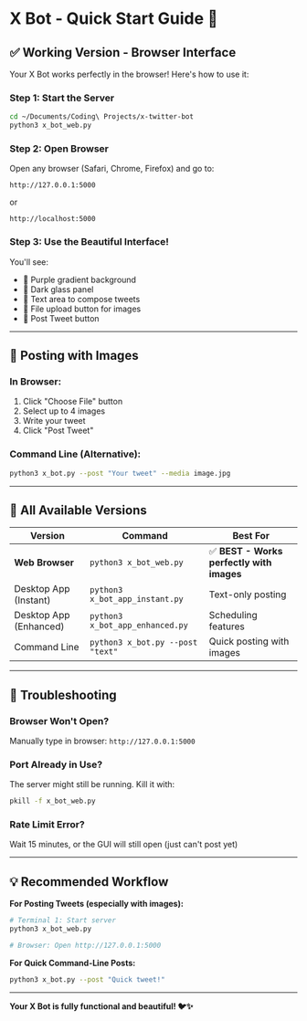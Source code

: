 # X Bot - Quick Start Guide 🚀

## ✅ Working Version - Browser Interface

Your X Bot works perfectly in the browser! Here's how to use it:

### Step 1: Start the Server

```bash
cd ~/Documents/Coding\ Projects/x-twitter-bot
python3 x_bot_web.py
```

### Step 2: Open Browser

Open any browser (Safari, Chrome, Firefox) and go to:
```
http://127.0.0.1:5000
```
or
```
http://localhost:5000
```

### Step 3: Use the Beautiful Interface!

You'll see:
- 🌌 Purple gradient background
- 💎 Dark glass panel
- 📝 Text area to compose tweets
- 📸 File upload button for images
- 🚀 Post Tweet button

---

## 📸 Posting with Images

### In Browser:
1. Click "Choose File" button
2. Select up to 4 images
3. Write your tweet
4. Click "Post Tweet"

### Command Line (Alternative):
```bash
python3 x_bot.py --post "Your tweet" --media image.jpg
```

---

## 🎯 All Available Versions

| Version | Command | Best For |
|---------|---------|----------|
| **Web Browser** | `python3 x_bot_web.py` | ✅ **BEST - Works perfectly with images** |
| Desktop App (Instant) | `python3 x_bot_app_instant.py` | Text-only posting |
| Desktop App (Enhanced) | `python3 x_bot_app_enhanced.py` | Scheduling features |
| Command Line | `python3 x_bot.py --post "text"` | Quick posting with images |

---

## 🔧 Troubleshooting

### Browser Won't Open?
Manually type in browser: `http://127.0.0.1:5000`

### Port Already in Use?
The server might still be running. Kill it with:
```bash
pkill -f x_bot_web.py
```

### Rate Limit Error?
Wait 15 minutes, or the GUI will still open (just can't post yet)

---

## 💡 Recommended Workflow

**For Posting Tweets (especially with images):**
```bash
# Terminal 1: Start server
python3 x_bot_web.py

# Browser: Open http://127.0.0.1:5000
```

**For Quick Command-Line Posts:**
```bash
python3 x_bot.py --post "Quick tweet!"
```

---

**Your X Bot is fully functional and beautiful! 🐦✨**

